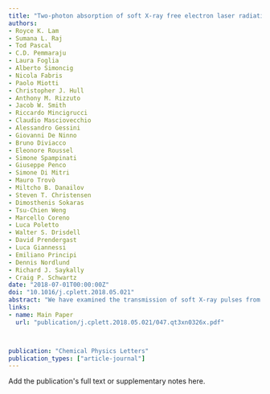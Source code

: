 ```yaml
---
title: "Two-photon absorption of soft X-ray free electron laser radiation by graphite near the carbon K-absorption edge"
authors:
- Royce K. Lam
- Sumana L. Raj
- Tod Pascal
- C.D. Pemmaraju
- Laura Foglia
- Alberto Simoncig
- Nicola Fabris
- Paolo Miotti
- Christopher J. Hull
- Anthony M. Rizzuto
- Jacob W. Smith
- Riccardo Mincigrucci
- Claudio Masciovecchio
- Alessandro Gessini
- Giovanni De Ninno
- Bruno Diviacco
- Eleonore Roussel
- Simone Spampinati
- Giuseppe Penco
- Simone Di Mitri
- Mauro Trovò
- Miltcho B. Danailov
- Steven T. Christensen
- Dimosthenis Sokaras
- Tsu-Chien Weng
- Marcello Coreno
- Luca Poletto
- Walter S. Drisdell
- David Prendergast
- Luca Giannessi
- Emiliano Principi
- Dennis Nordlund
- Richard J. Saykally
- Craig P. Schwartz
date: "2018-07-01T00:00:00Z"
doi: "10.1016/j.cplett.2018.05.021"
abstract: "We have examined the transmission of soft X-ray pulses from the FERMI free electron laser through carbon films of varying thickness, quantifying nonlinear effects of pulses above and below the carbon K-edge. At typical of soft X-ray free electron laser intensities, pulses exhibit linear absorption at photon energies above and below the K-edge, ∼308 and ∼260 eV, respectively; whereas two-photon absorption becomes significant slightly below the K-edge, ∼284.2 eV. The measured two-photon absorption cross section at 284.18 eV (∼6 × 10−48 cm4 s) is 7 orders of magnitude above what is expected from a simple theory based on hydrogen-like atoms – a result of resonance effects."
links:
- name: Main Paper
  url: "publication/j.cplett.2018.05.021/047.qt3xn0326x.pdf"



publication: "Chemical Physics Letters"
publication_types: ["article-journal"]
---
```


Add the publication's full text or supplementary notes here.
